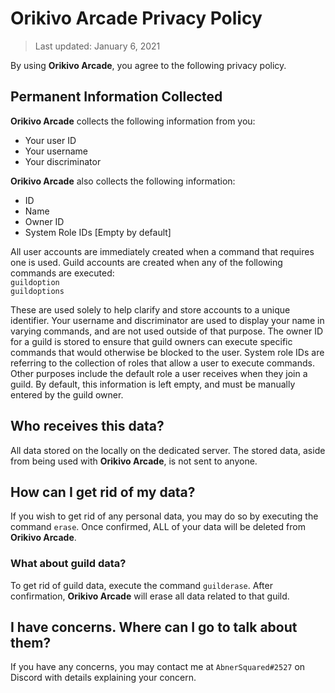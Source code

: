 # **Orikivo Arcade Privacy Policy**
> Last updated: January 6, 2021

By using **Orikivo Arcade**, you agree to the following privacy policy.

## Permanent Information Collected

**Orikivo Arcade** collects the following information from you:
- Your user ID
- Your username
- Your discriminator

**Orikivo Arcade** also collects the following information:
- ID
- Name
- Owner ID
- System Role IDs [Empty by default]

All user accounts are immediately created when a command that requires one is used. Guild accounts are created when any of the following commands are executed:<br/>
`guildoption`<br/>
`guildoptions`

These are used solely to help clarify and store accounts to a unique identifier.
Your username and discriminator are used to display your name in varying commands, and are not used outside of that purpose.
The owner ID for a guild is stored to ensure that guild owners can execute specific commands that would otherwise be blocked to the user.
System role IDs are referring to the collection of roles that allow a user to execute commands. Other purposes include the default role a user receives when they join a guild.
By default, this information is left empty, and must be manually entered by the guild owner.

## Who receives this data?
All data stored on the locally on the dedicated server. The stored data, aside from being used with **Orikivo Arcade**, is not sent to anyone.

## How can I get rid of my data?
If you wish to get rid of any personal data, you may do so by executing the command `erase`. Once confirmed, ALL of your data will be deleted from **Orikivo Arcade**.

### What about guild data?
To get rid of guild data, execute the command `guilderase`. After confirmation, **Orikivo Arcade** will erase all data related to that guild.

## I have concerns. Where can I go to talk about them?
If you have any concerns, you may contact me at `AbnerSquared#2527` on Discord with details explaining your concern.
